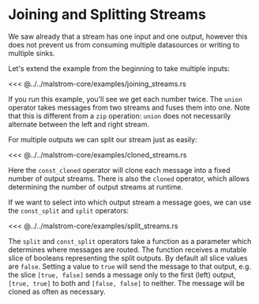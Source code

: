 # Joining and Splitting Streams

We saw already that a stream has one input and one output, however this does not prevent us from consuming multiple datasources or writing to multiple sinks.

Let's extend the example from the beginning to take multiple inputs:

<<< @../../malstrom-core/examples/joining_streams.rs

If you run this example, you'll see we get each number twice. The `union` operator takes messages from two streams and fuses them into one. Note that this is different from a `zip` operation: `union` does not necessarily alternate between the left and right stream.

For multiple outputs we can split our stream just as easily:

<<< @../../malstrom-core/examples/cloned_streams.rs

Here the `const_cloned` operator will clone each message into a fixed number of output streams.
There is also the `cloned` operator, which allows determining the number of output streams at runtime.

If we want to select into which output stream a message goes, we can use the `const_split` and `split` operators:

<<< @../../malstrom-core/examples/split_streams.rs

The `split` and `const_split` operators take a function as a parameter which determines where messages are routed.
The function receives a mutable slice of booleans representing the split outputs.
By default all slice values are `false`. Setting a value to `true` will send the message to that output,
e.g. the slice `[true, false]` sends a message only to the first (left) output,
`[true, true]` to both and `[false, false]` to neither.
The message will be cloned as often as necessary.
